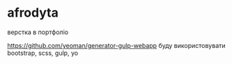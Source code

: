 # afrodyta
верстка в портфоліо


https://github.com/yeoman/generator-gulp-webapp
буду використовувати bootstrap, scss, gulp, yo
